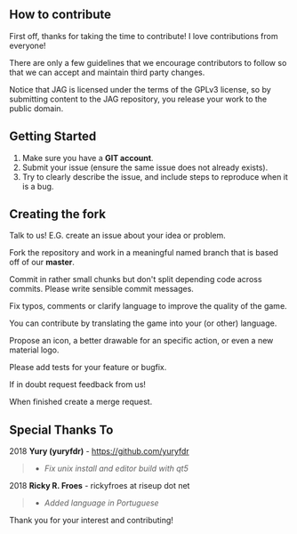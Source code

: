 **How to contribute**
---------------------

First off, thanks for taking the time to contribute! I love contributions from everyone!

There are only a few guidelines that we encourage contributors to follow
so that we can accept and maintain third party changes.

Notice that JAG is licensed under the terms of the GPLv3 license,
so by submitting content to the JAG repository, you release your work
to the public domain.

**Getting Started**
-------------------

1. Make sure you have a **GIT account**.
2. Submit your issue (ensure the same issue does not already exists).
3. Try to clearly describe the issue, and include steps to reproduce
when it is a bug.

**Creating the fork**
---------------------

Talk to us! E.G. create an issue about your idea or problem.

Fork the repository and work in a meaningful named branch that is
based off of our **master**.

Commit in rather small chunks but don't split depending code across commits.
Please write sensible commit messages.

Fix typos, comments or clarify language to improve the quality of the game.

You can contribute by translating the game into your (or other) language.

Propose an icon, a better drawable for an specific action, or even
a new material logo.

Please add tests for your feature or bugfix.

If in doubt request feedback from us!

When finished create a merge request.

**Special Thanks To**
---------------------

2018 **Yury (yuryfdr)** - https://github.com/yuryfdr
> - _Fix unix install and editor build with qt5_
 
2018 **Ricky R. Froes** - rickyfroes at riseup dot net
> - _Added language in Portuguese_

Thank you for your interest and contributing!

